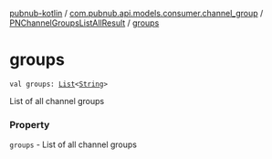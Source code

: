 [pubnub-kotlin](../../index.md) / [com.pubnub.api.models.consumer.channel_group](../index.md) / [PNChannelGroupsListAllResult](index.md) / [groups](./groups.md)

# groups

`val groups: `[`List`](https://kotlinlang.org/api/latest/jvm/stdlib/kotlin.collections/-list/index.html)`<`[`String`](https://kotlinlang.org/api/latest/jvm/stdlib/kotlin/-string/index.html)`>`

List of all channel groups

### Property

`groups` - List of all channel groups